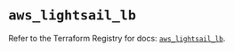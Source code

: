 # `aws_lightsail_lb`

Refer to the Terraform Registry for docs: [`aws_lightsail_lb`](https://registry.terraform.io/providers/hashicorp/aws/5.100.0/docs/resources/lightsail_lb).
